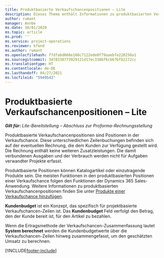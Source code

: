 ```yaml
---
title: Produktbasierte Verkaufschancenpositionen – Lite
description: Dieses Thema enthält Informationen zu produktbasierten Verkaufschancenpositionen in Project Operations.
author: rumant
manager: Annbe
ms.date: 10/01/2020
ms.topic: article
ms.prod: ''
ms.service: project-operations
ms.reviewer: kfend
ms.author: rumant
ms.openlocfilehash: f7dfabd068e180c7122ede0f79aaebfe220250a1
ms.sourcegitcommit: 3d78338773929121d17ec3386f6cb67bfb2272cc
ms.translationtype: HT
ms.contentlocale: de-DE
ms.lasthandoff: 04/27/2021
ms.locfileid: "5949543"
---
```

# <a name="product-based-opportunity-lines---lite"></a>Produktbasierte Verkaufschancenpositionen – Lite

_**Gilt für:** Lite-Bereitstellung – Abschluss zur Proforma-Rechnungsstellung_

Produktbasierte Verkaufschancenpositionen sind Positionen in der Verkaufschance. Diese unterschiedlichen Zeilenbuchungen befinden sich auf der eventuellen Rechnung, die dem Kunden zur Verfügung gestellt wird. Die Rechnung enthält keine weiteren Zusatzleistungen. Die damit verbundenen Ausgaben und der Verbrauch werden nicht für Aufgaben verwandter Projekte erfasst.

Produktbasierte Positionen können Katalogartikel oder einzutragende Produkte sein. Die meisten Funktionen in den produktbasierten Positionen einer Verkaufschance folgen den Funktionen der Dynamics 365 Sales-Anwendung. Weitere Informationen zu produktbasierten Verkaufschancenpositionen finden Sie unter [Produkte einer Verkaufschance hinzufügen](/dynamics365/sales-enterprise/add-products-opportunity).

**Kundenbudget** ist ein Konzept, das spezifisch für projektbasierte Verkaufschancen-Zeilen ist. Das **Kundenbudget** Feld verfolgt den Betrag, den der Kunde bereit ist, für den Artikel zu bezahlen.

Wenn die Ertragsmethode der Verkaufschancen-Zusammenfassung lautet **System berechnet** werden die Kundenbudgetwerte über die Verkaufschancen-Zeilen hinweg zusammengefasst, um den geschätzten Umsatz zu berechnen. 



[!INCLUDE[footer-include](../../includes/footer-banner.md)]